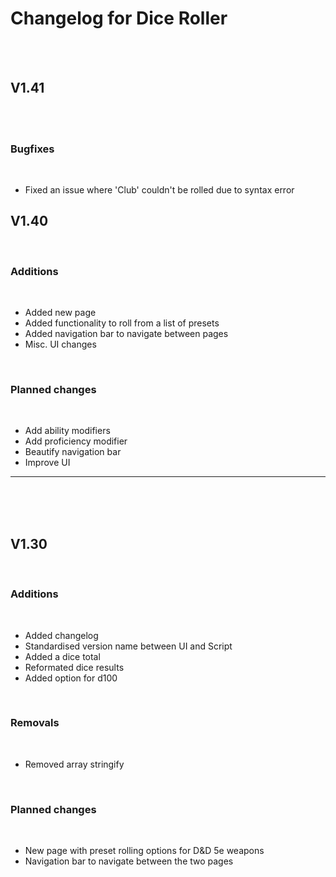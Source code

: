 # Changelog for Dice Roller

<br/>

<br/>

## V1.41

<br/>
<br/>

### Bugfixes

<br/>

- Fixed an issue where 'Club' couldn't be rolled due to syntax error

## V1.40

<br/>

### Additions

</br>

- Added new page
- Added functionality to roll from a list of presets
- Added navigation bar to navigate between pages
- Misc. UI changes

<br/>

### Planned changes

<br/>

- Add ability modifiers
- Add proficiency modifier
- Beautify navigation bar
- Improve UI

---

<br/>
<br/>
<br/>

## V1.30

<br/>

### Additions

<br/>

- Added changelog
- Standardised version name between UI and Script
- Added a dice total
- Reformated dice results
- Added option for d100

<br/>

### Removals

<br/>

- Removed array stringify

<br/>

### Planned changes

<br/>

- New page with preset rolling options for D&D 5e weapons
- Navigation bar to navigate between the two pages